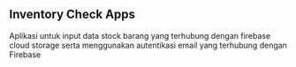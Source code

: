 ## Inventory Check Apps

Aplikasi untuk input data stock barang yang terhubung dengan firebase cloud storage serta menggunakan 
autentikasi email yang terhubung dengan Firebase
